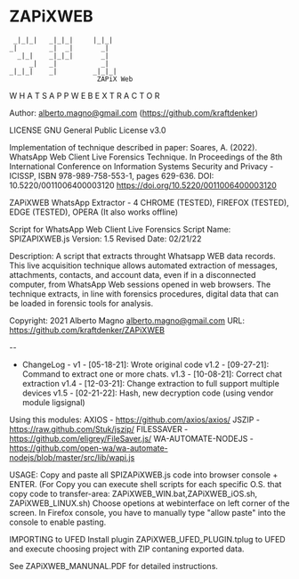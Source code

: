 # ZAPiXWEB

     _|_|_|   _|_|_|     |_|_|	
    _|        _|  _|       _|	
      _|_|    _|_|_|       _|	
         _|   _|           _|	
    _|_|_|    _|         _|_|_|	
	                      ZAPiX Web
W H A T S A P P W E B   E X T R A C T O R						

Author: alberto.magno@gmail.com (https://github.com/kraftdenker)  

LICENSE GNU General Public License v3.0 

Implementation of technique described in paper:
Soares, A. (2022). WhatsApp Web Client Live Forensics Technique. In Proceedings of the 8th International Conference on Information Systems Security and Privacy - ICISSP, ISBN 978-989-758-553-1, pages 629-636. DOI: 10.5220/0011006400003120
https://doi.org/10.5220/0011006400003120

ZAPiXWEB WhatsApp Extractor - 4 CHROME (TESTED), FIREFOX (TESTED), EDGE (TESTED), OPERA 
(It also works offline)

Script for WhatsApp Web Client Live Forensics
Script Name: SPIZAPIXWEB.js
Version: 1.5
Revised Date: 02/21/22

Description: A script that extracts throught Whatsapp WEB data records.
This live acquisition technique allows automated extraction of messages, attachments,
contacts, and account data, even if in a disconnected computer, from WhatsApp Web sessions opened in web
browsers. The technique extracts, in line with forensics procedures, digital data that can be loaded in forensic
tools for analysis. 

Copyright: 2021 Alberto Magno <alberto.magno@gmail.com> 
URL: https://github.com/kraftdenker/ZAPiXWEB

--
- ChangeLog -
v1 		- [05-18-21]: Wrote original code
v1.2	- [09-27-21]: Command to extract one or more chats.
v1.3	- [10-08-21]: Correct chat extraction
v1.4	- [12-03-21]: Change extraction to full support multiple devices
v1.5	- [02-21-22]: Hash, new decryption code (using vendor module ligsignal)

Using this modules:
AXIOS - https://github.com/axios/axios/
JSZIP - https://raw.github.com/Stuk/jszip/
FILESSAVER - https://github.com/eligrey/FileSaver.js/
WA-AUTOMATE-NODEJS - https://github.com/open-wa/wa-automate-nodejs/blob/master/src/lib/wapi.js

USAGE: 
Copy and paste all SPIZAPiXWEB.js code into browser console + ENTER. 
(For Copy you can execute shell scripts for each specific O.S. that copy code to transfer-area: ZAPiXWEB_WIN.bat,ZAPiXWEB_iOS.sh, ZAPiXWEB_LINUX.sh)
Choose opetions at webinterface on left corner of the screen.
In Firefox console, you have to manually type "allow paste" into the console to enable pasting.

IMPORTING to UFED 
Install plugin ZAPiXWEB_UFED_PLUGIN.tplug to UFED and execute choosing project with ZIP contaning exported data.

See ZAPiXWEB_MANUNAL.PDF for detailed instructions.

